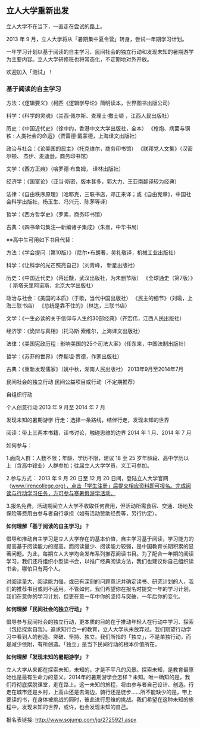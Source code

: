 ## 立人大学重新出发

立人大学不在当下，一直走在尝试的路上。

2013 年 9 月，立人大学将从「暑期集中夏令营」转身，尝试一年期学习计划。

一年学习计划以基于阅读的自主学习、民间社会的独立行动和发现未知的暑期游学为主要内容。立人大学研修班也将常态化，不定期地对外开放。

欢迎加入「测试」！

### 基于阅读的自主学习

方法：《逻辑要义》（柯匹《逻辑学导论》简明读本，世界图书出版公司）  

科学：《科学的灵魂》（兰西·佩尔斯、查理士·撒士顿 ，江西人民出版社）

历史：《中国近代史》（徐中约，香港中文大学出版社，全本）
《枪炮、病菌与钢铁 : 人类社会的命运》（贾雷德·戴蒙德，上海译文出版社）

政治与社会：《论美国的民主》（托克维尔，商务印书馆）
      《联邦党人文集》（汉密尔顿、 杰伊、麦迪逊，商务印书馆）

文学：《西方正典》（哈罗德·布鲁姆， 译林出版社）

经济学：《国富论》（亚当·斯密，版本甚多，郭大力、王亚南翻译较为经典）

法律：《自由秩序原理》（哈耶克，三联书店，邓正来译；或《自由宪章》，中国社会科学出版社，杨玉生、冯兴元、陈茅等译）

哲学：《西方哲学史》（罗素，商务印书馆）

古典：《四书章句集注—新编诸子集成》（朱熹，中华书局）

※※高中生可用如下书目代替：

方法：《学会提问（第10版）》（尼尔•布朗著，吴礼敬译，机械工业出版社）

科学：《让科学的光芒照亮自己》（刘青峰， 新星出版社）

历史：《中国近代史》（蒋廷黻，武汉出版社，为未删节版）
《全球通史（第7版）》（ 斯塔夫里阿诺斯，北京大学出版社）

政治与社会：《美国的本质》（于歌，当代中国出版社）
      《民主的细节》（刘瑜，上海三联书店）
      《总统是靠不住的》（林达，三联书店）

文学：《一生必读的关于信仰与人生的30部经典》（齐宏伟，江西人民出版社）

经济学：《诡辩与真相》（托马斯·索维尔，上海译文出版社）

法律：《美国宪政历程 : 影响美国的25个司法大案》（任东来，中国法制出版社）

哲学：《苏菲的世界》（乔斯坦·贾德，作家出版社）

古典：《重新发现儒家》（姚中秋，湖南人民出版社）	2013年9月至2014年7月	   

民间社会的独立行动	民间公益项目或行动（不定期推荐）

自组织行动

个人创意行动	2013 年 9 月至 2014 年 7 月	   

发现未知的暑期游学	行走：选择一条路线，结伴行走，发现未知的世界

阅读：带上三两本书籍，读书讨论，触碰思维的边界	2014 年 1 月、2014 年 7 月	 

如何参与：

1.面向人群：人数不限；年龄、学历不限，建议 18 至 25 岁年龄段、高中学历以上（含高中肄业）人群参加；往届立人大学学员、义工可参加。

2.参与方式： 2013 年 9 月 20 日至 12 月 20 日间，登陆立人大学官网（www.lirencollege.org），点击「学生注册」后提交相应资料即可报名。完成阅读与行动学习任务，方可参与寒暑假游学活动。

3.报名免费，活动期间立人大学不收取任何费用，但活动所需食宿、交通、场地及保险等费用由参与者自行承担（如有活动赞助经费等，另行约定）。

**如何理解「基于阅读的自主学习」？**

倡导和推动自主学习是立人大学存在的基本价值，自主学习基于阅读，学习能力的提高基于阅读能力的提高。而阅读量少、阅读能力较弱，是中国教育长期积累的显著问题。为此，每期立人大学均会发布系列推荐阅读书目。为了配合一年期的阅读学习，我们还将组织小型读书会，以推广经典阅读方法，我们也建议你自己组织读书会，哪怕只有两个人。

对阅读量大、阅读能力强，或已有深刻的问题意识并确定读书、研究计划的人，我们的推荐书目或则不适用。不管如何，我们希望你在报名时提交一年的学习计划，我们在意你的学习计划，但更在意一年中你的坚持与突破，一年后你的变化。

**如何理解「民间社会的独立行动」？**

倡导参与民间社会的独立行动，更本质的目的在于推动年轻人在行动中学习、探索（包括探索自我）。追求知行合一的教育，立人大学从未放弃过。我们期望行动学习中看到人的创造、突破、坚持、独立。我们所指的「独立」，不是单独行动，而是减少依附，有所创造。「独立」是当下民间行动的根本价值所在。

**如何理解「发现未知的暑期游学」？**

立人大学从来都在探索未知，未知的，才是不平凡的风景。探索未知，是教育最原始也是最有生命力的意义。2014年的暑期游学会怎样？未知。唯一确知的是，我们将彻底摆脱课堂，走在路上。这一未知的旅程，将由参与者自己设计、创造。行走在城市还是乡村，上高山还是去海边，骑行还是徒步……所不能缺少的是，带上要读的书，在身体被挑战的同时，彼此进行思维的挑战。我们希望在这种未知的旅程中，发现未知的世界，或许，也会发现未知的自己。

报名表链接:
http://www.sojump.com/jq/2725921.aspx
